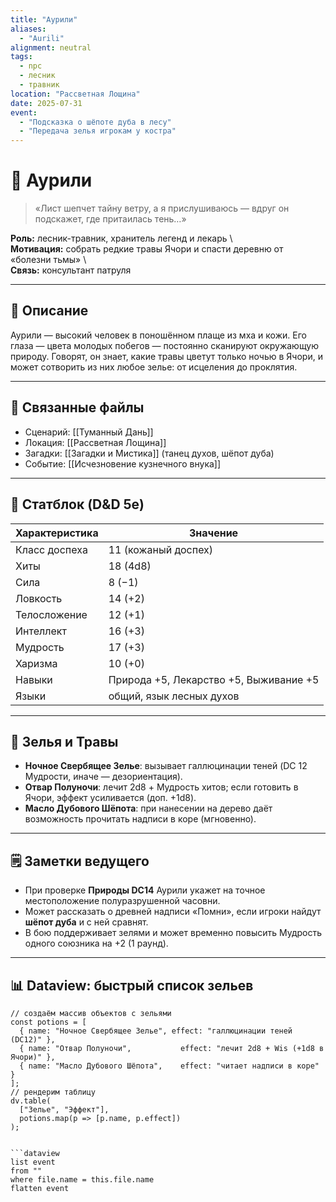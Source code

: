 ```yaml
---
title: "Аурили"
aliases:
  - "Aurili"
alignment: neutral
tags:
  - npc
  - лесник
  - травник
location: "Рассветная Лощина"
date: 2025-07-31
event:
  - "Подсказка о шёпоте дуба в лесу"
  - "Передача зелья игрокам у костра"
---
```




# 🌿 Аурили

> «Лист шепчет тайну ветру, а я прислушиваюсь — вдруг он подскажет, где притаилась тень…»

**Роль:** лесник-травник, хранитель легенд и лекарь  \  
**Мотивация:** собрать редкие травы Ячори и спасти деревню от «болезни тьмы»  \  
**Связь:** консультант патруля  

---

## 📜 Описание  
Аурили — высокий человек в поношённом плаще из мха и кожи. Его глаза — цвета молодых побегов — постоянно сканируют окружающую природу. Говорят, он знает, какие травы цветут только ночью в Ячори, и может сотворить из них любое зелье: от исцеления до проклятия.

---

## 🔗 Связанные файлы  
- Сценарий: [[Туманный Дань]]  
- Локация: [[Рассветная Лощина]]  
- Загадки: [[Загадки и Мистика]] (танец духов, шёпот дуба)  
- Событие: [[Исчезновение кузнечного внука]]  

---

## 🎲 Статблок (D&D 5e)

| Характеристика | Значение            |
| -------------- | ------------------- |
| Класс доспеха  | 11 (кожаный доспех) |
| Хиты           | 18 (4d8)            |
| Сила           | 8 (−1)              |
| Ловкость       | 14 (+2)             |
| Телосложение   | 12 (+1)             |
| Интеллект      | 16 (+3)             |
| Мудрость       | 17 (+3)             |
| Харизма        | 10 (+0)             |
| Навыки         | Природа +5, Лекарство +5, Выживание +5 |
| Языки          | общий, язык лесных духов |

---

## 🌱 Зелья и Травы  
- **Ночное Свербящее Зелье**: вызывает галлюцинации теней (DC 12 Мудрости, иначе — дезориентация).  
- **Отвар Полуночи**: лечит 2d8 + Мудрость хитов; если готовить в Ячори, эффект усиливается (доп. +1d8).  
- **Масло Дубового Шёпота**: при нанесении на дерево даёт возможность прочитать надписи в коре (мгновенно).

---

## 🗒️ Заметки ведущего

- При проверке **Природы DC14** Аурили укажет на точное местоположение полуразрушенной часовни.  
- Может рассказать о древней надписи «Помни», если игроки найдут **шёпот дуба** и с ней сравнят.  
- В бою поддерживает зелями и может временно повысить Мудрость одного союзника на +2 (1 раунд).

---

## 📊 Dataview: быстрый список зельев
```dataviewjs
// создаём массив объектов с зельями
const potions = [
  { name: "Ночное Свербящее Зелье", effect: "галлюцинации теней (DC12)" },
  { name: "Отвар Полуночи",           effect: "лечит 2d8 + Wis (+1d8 в Ячори)" },
  { name: "Масло Дубового Шёпота",    effect: "читает надписи в коре" }
];
// рендерим таблицу
dv.table(
  ["Зелье", "Эффект"],
  potions.map(p => [p.name, p.effect])
);


```dataview
list event
from ""
where file.name = this.file.name
flatten event
```

